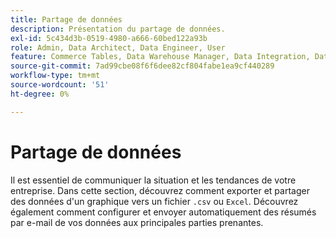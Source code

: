 ```yaml
---
title: Partage de données
description: Présentation du partage de données.
exl-id: 5c434d3b-0519-4980-a666-60bed122a93b
role: Admin, Data Architect, Data Engineer, User
feature: Commerce Tables, Data Warehouse Manager, Data Integration, Data Import/Export
source-git-commit: 7ad99cbe08f6f6dee82cf804fabe1ea9cf440289
workflow-type: tm+mt
source-wordcount: '51'
ht-degree: 0%

---
```


# Partage de données

Il est essentiel de communiquer la situation et les tendances de votre entreprise. Dans cette section, découvrez comment exporter et partager des données d&#39;un graphique vers un fichier `.csv` ou `Excel`. Découvrez également comment configurer et envoyer automatiquement des résumés par e-mail de vos données aux principales parties prenantes.

